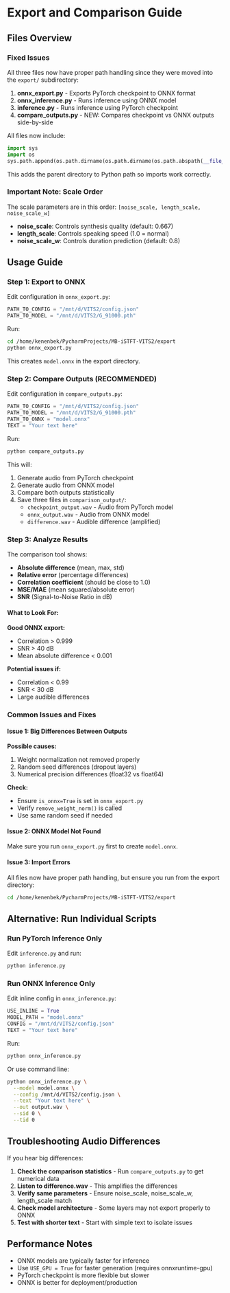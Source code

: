 # Export and Comparison Guide

## Files Overview

### Fixed Issues

All three files now have proper path handling since they were moved into the `export/` subdirectory:

1. **onnx_export.py** - Exports PyTorch checkpoint to ONNX format
2. **onnx_inference.py** - Runs inference using ONNX model
3. **inference.py** - Runs inference using PyTorch checkpoint
4. **compare_outputs.py** - NEW: Compares checkpoint vs ONNX outputs side-by-side

All files now include:
```python
import sys
import os
sys.path.append(os.path.dirname(os.path.dirname(os.path.abspath(__file__))))
```
This adds the parent directory to Python path so imports work correctly.

### Important Note: Scale Order

The scale parameters are in this order: `[noise_scale, length_scale, noise_scale_w]`
- **noise_scale**: Controls synthesis quality (default: 0.667)
- **length_scale**: Controls speaking speed (1.0 = normal)
- **noise_scale_w**: Controls duration prediction (default: 0.8)

## Usage Guide

### Step 1: Export to ONNX

Edit configuration in `onnx_export.py`:
```python
PATH_TO_CONFIG = "/mnt/d/VITS2/config.json"
PATH_TO_MODEL = "/mnt/d/VITS2/G_91000.pth"
```

Run:
```bash
cd /home/kenenbek/PycharmProjects/MB-iSTFT-VITS2/export
python onnx_export.py
```

This creates `model.onnx` in the export directory.

### Step 2: Compare Outputs (RECOMMENDED)

Edit configuration in `compare_outputs.py`:
```python
PATH_TO_CONFIG = "/mnt/d/VITS2/config.json"
PATH_TO_MODEL = "/mnt/d/VITS2/G_91000.pth"
PATH_TO_ONNX = "model.onnx"
TEXT = "Your text here"
```

Run:
```bash
python compare_outputs.py
```

This will:
1. Generate audio from PyTorch checkpoint
2. Generate audio from ONNX model
3. Compare both outputs statistically
4. Save three files in `comparison_output/`:
   - `checkpoint_output.wav` - Audio from PyTorch model
   - `onnx_output.wav` - Audio from ONNX model
   - `difference.wav` - Audible difference (amplified)

### Step 3: Analyze Results

The comparison tool shows:
- **Absolute difference** (mean, max, std)
- **Relative error** (percentage differences)
- **Correlation coefficient** (should be close to 1.0)
- **MSE/MAE** (mean squared/absolute error)
- **SNR** (Signal-to-Noise Ratio in dB)

#### What to Look For:

**Good ONNX export:**
- Correlation > 0.999
- SNR > 40 dB
- Mean absolute difference < 0.001

**Potential issues if:**
- Correlation < 0.99
- SNR < 30 dB
- Large audible differences

### Common Issues and Fixes

#### Issue 1: Big Differences Between Outputs

**Possible causes:**
1. Weight normalization not removed properly
2. Random seed differences (dropout layers)
3. Numerical precision differences (float32 vs float64)

**Check:**
- Ensure `is_onnx=True` is set in `onnx_export.py`
- Verify `remove_weight_norm()` is called
- Use same random seed if needed

#### Issue 2: ONNX Model Not Found

Make sure you run `onnx_export.py` first to create `model.onnx`.

#### Issue 3: Import Errors

All files now have proper path handling, but ensure you run from the export directory:
```bash
cd /home/kenenbek/PycharmProjects/MB-iSTFT-VITS2/export
```

## Alternative: Run Individual Scripts

### Run PyTorch Inference Only

Edit `inference.py` and run:
```bash
python inference.py
```

### Run ONNX Inference Only

Edit inline config in `onnx_inference.py`:
```python
USE_INLINE = True
MODEL_PATH = "model.onnx"
CONFIG = "/mnt/d/VITS2/config.json"
TEXT = "Your text here"
```

Run:
```bash
python onnx_inference.py
```

Or use command line:
```bash
python onnx_inference.py \
  --model model.onnx \
  --config /mnt/d/VITS2/config.json \
  --text "Your text here" \
  --out output.wav \
  --sid 0 \
  --tid 0
```

## Troubleshooting Audio Differences

If you hear big differences:

1. **Check the comparison statistics** - Run `compare_outputs.py` to get numerical data
2. **Listen to difference.wav** - This amplifies the differences
3. **Verify same parameters** - Ensure noise_scale, noise_scale_w, length_scale match
4. **Check model architecture** - Some layers may not export properly to ONNX
5. **Test with shorter text** - Start with simple text to isolate issues

## Performance Notes

- ONNX models are typically faster for inference
- Use `USE_GPU = True` for faster generation (requires onnxruntime-gpu)
- PyTorch checkpoint is more flexible but slower
- ONNX is better for deployment/production

